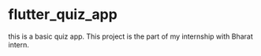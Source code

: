 # flutter_quiz_app
this is a basic quiz app. This project is the part of my internship with Bharat intern.
